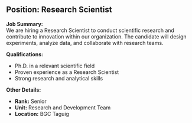 ## **Position: Research Scientist**

**Job Summary:**  
We are hiring a Research Scientist to conduct scientific research and contribute to innovation within our organization. The candidate will design experiments, analyze data, and collaborate with research teams.

**Qualifications:**  
- Ph.D. in a relevant scientific field
- Proven experience as a Research Scientist
- Strong research and analytical skills

**Other Details:**
- **Rank:** Senior
- **Unit:** Research and Development Team
- **Location:** BGC Taguig
